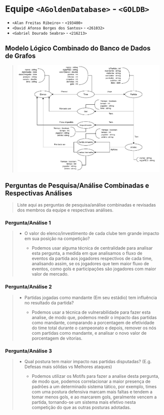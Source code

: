 # Equipe `<AGoldenDatabase>` - `<GOLDB>`
* `<Alan Freitas Ribeiro>` - `<193400>`
* `<David Afonso Borges dos Santos>` - `<261032>`
* `<Gabriel Dourado Seabra>` - `<216213>`

## Modelo Lógico Combinado do Banco de Dados de Grafos
>
> ![Modelo Lógico de Grafos](images/checkpoint.jpg)

## Perguntas de Pesquisa/Análise Combinadas e Respectivas Análises

> Liste aqui as perguntas de pesquisa/análise combinadas e revisadas dos membros da equipe e respectivas análises.
>
### Pergunta/Análise 1
> * O valor do elenco/investimento de cada clube tem grande impacto em sua posição na competição?
>   
>   * Podemos usar alguma técnica de centralidade para analisar esta pergunta, a medida em que analisamos o fluxo de eventos da partida aos jogadores respectivos de cada time, analisando assim, se os jogadores que tem maior fluxo de eventos, como gols e participações são jogadores com maior valor de mercado.

### Pergunta/Análise 2
> * Partidas jogadas como mandante (Em seu estádio) tem influência no resultado da partida?
>   
>   * Podemos usar a técnica de vulnerabilidade para fazer esta analise, de modo que, podemos medir o impacto das partidas como mandante, comparando a porcentagem de efetividade do time total durante o campeonato e depois, remover os nós com partidas como mandante, e analisar o novo valor de porcentagem de vitorias.

### Pergunta/Análise 3
> * Qual postura tem maior impacto nas partidas disputadas? (E.g. Defesas mais sólidas vs Melhores ataques)
>   
>   * Podemos utilizar os Motifs para fazer a analise desta pergunta, de modo que, podemos correlacionar a maior presença de padrões a um determinado sistema tático, por exemplo, times com uma postura defensiva marcam mais faltas e tendem a tomar menos gols, e ao marcarem gols, geralmente vencem a partida, tornando-se um sistema mais efetivo nesta competição do que as outras posturas adotadas.
